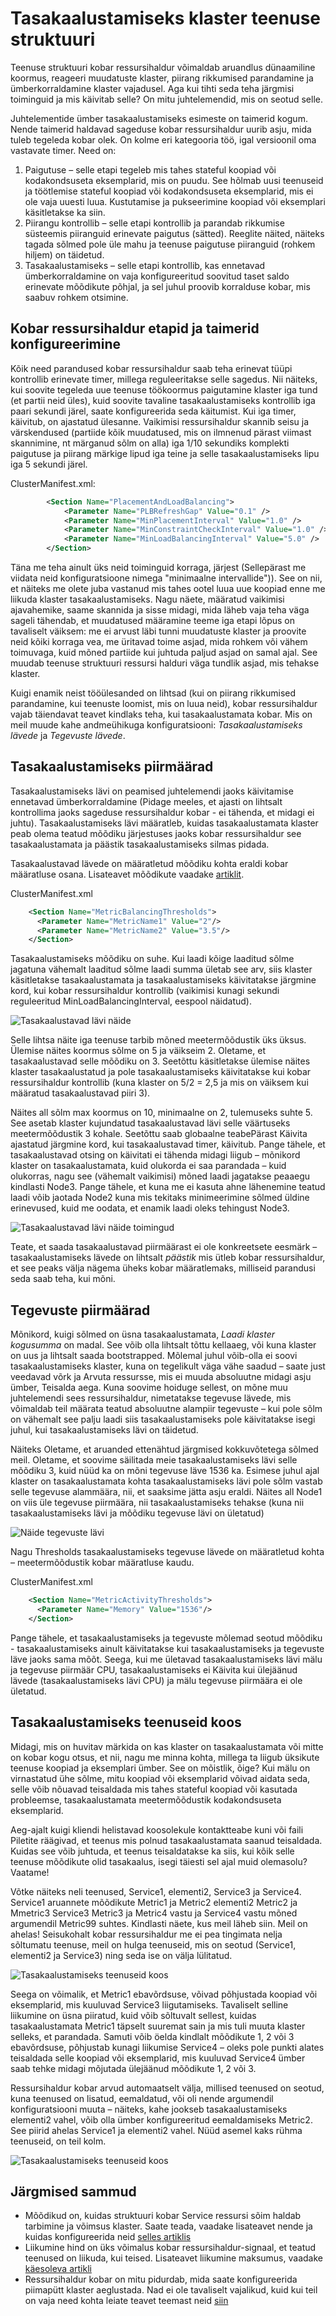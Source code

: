 <properties
   pageTitle="Tasakaalustamiseks klaster koos Azure teenuse struktuuri kobar ressursihaldur | Microsoft Azure'i"
   description="Sissejuhatus koos teenuse struktuuri kobar ressursihaldur klaster tasakaalustamiseks."
   services="service-fabric"
   documentationCenter=".net"
   authors="masnider"
   manager="timlt"
   editor=""/>

<tags
   ms.service="Service-Fabric"
   ms.devlang="dotnet"
   ms.topic="article"
   ms.tgt_pltfrm="NA"
   ms.workload="NA"
   ms.date="08/19/2016"
   ms.author="masnider"/>

# <a name="balancing-your-service-fabric-cluster"></a>Tasakaalustamiseks klaster teenuse struktuuri
Teenuse struktuuri kobar ressursihaldur võimaldab aruandlus dünaamiline koormus, reageeri muudatuste klaster, piirang rikkumised parandamine ja ümberkorraldamine klaster vajadusel. Aga kui tihti seda teha järgmisi toiminguid ja mis käivitab selle? On mitu juhtelemendid, mis on seotud selle.

Juhtelementide ümber tasakaalustamiseks esimeste on taimerid kogum. Nende taimerid haldavad sageduse kobar ressursihaldur uurib asju, mida tuleb tegeleda kobar olek. On kolme eri kategooria töö, igal versioonil oma vastavate timer. Need on:

1.  Paigutuse – selle etapi tegeleb mis tahes stateful koopiad või kodakondsuseta eksemplarid, mis on puudu. See hõlmab uusi teenuseid ja töötlemise stateful koopiad või kodakondsuseta eksemplarid, mis ei ole vaja uuesti luua. Kustutamise ja pukseerimine koopiad või eksemplari käsitletakse ka siin.
2.  Piirangu kontrollib – selle etapi kontrollib ja parandab rikkumise süsteemis piiranguid erinevate paigutus (sätted). Reeglite näited, näiteks tagada sõlmed pole üle mahu ja teenuse paigutuse piiranguid (rohkem hiljem) on täidetud.
3.  Tasakaalustamiseks – selle etapi kontrollib, kas ennetavad ümberkorraldamine on vaja konfigureeritud soovitud taset saldo erinevate mõõdikute põhjal, ja sel juhul proovib korralduse kobar, mis saabuv rohkem otsimine.

## <a name="configuring-cluster-resource-manager-steps-and-timers"></a>Kobar ressursihaldur etapid ja taimerid konfigureerimine
Kõik need parandused kobar ressursihaldur saab teha erinevat tüüpi kontrollib erinevate timer, millega reguleeritakse selle sagedus. Nii näiteks, kui soovite tegeleda uue teenuse töökoormus paigutamine klaster iga tund (et partii neid üles), kuid soovite tavaline tasakaalustamiseks kontrollib iga paari sekundi järel, saate konfigureerida seda käitumist. Kui iga timer, käivitub, on ajastatud ülesanne. Vaikimisi ressursihaldur skannib seisu ja värskendused (partiide kõik muudatused, mis on ilmnenud pärast viimast skannimine, nt märganud sõlm on alla) iga 1/10 sekundiks komplekti paigutuse ja piirang märkige lipud iga teine ja selle tasakaalustamiseks lipu iga 5 sekundi järel.

ClusterManifest.xml:

``` xml
        <Section Name="PlacementAndLoadBalancing">
            <Parameter Name="PLBRefreshGap" Value="0.1" />
            <Parameter Name="MinPlacementInterval" Value="1.0" />
            <Parameter Name="MinConstraintCheckInterval" Value="1.0" />
            <Parameter Name="MinLoadBalancingInterval" Value="5.0" />
        </Section>
```

Täna me teha ainult üks neid toiminguid korraga, järjest (Sellepärast me viidata neid konfiguratsioone nimega "minimaalne intervallide")). See on nii, et näiteks me olete juba vastanud mis tahes ootel luua uue koopiad enne me liikuda klaster tasakaalustamiseks. Nagu näete, määratud vaikimisi ajavahemike, saame skannida ja sisse midagi, mida läheb vaja teha väga sageli tähendab, et muudatused määramine teeme iga etapi lõpus on tavaliselt väiksem: me ei arvust läbi tunni muudatuste klaster ja proovite neid kõiki korraga vea, me üritavad toime asjad, mida rohkem või vähem toimuvaga, kuid mõned partiide kui juhtuda paljud asjad on samal ajal. See muudab teenuse struktuuri ressursi halduri väga tundlik asjad, mis tehakse klaster.

Kuigi enamik neist tööülesanded on lihtsad (kui on piirang rikkumised parandamine, kui teenuste loomist, mis on luua neid), kobar ressursihaldur vajab täiendavat teavet kindlaks teha, kui tasakaalustamata kobar. Mis on meil muude kahe andmeühikuga konfiguratsiooni: *Tasakaalustamiseks lävede* ja *Tegevuste lävede*.

## <a name="balancing-thresholds"></a>Tasakaalustamiseks piirmäärad
Tasakaalustamiseks lävi on peamised juhtelemendi jaoks käivitamise ennetavad ümberkorraldamine (Pidage meeles, et ajasti on lihtsalt kontrollima jaoks sageduse ressursihaldur kobar - ei tähenda, et midagi ei juhtu). Tasakaalustamiseks lävi määratleb, kuidas tasakaalustamata klaster peab olema teatud mõõdiku järjestuses jaoks kobar ressursihaldur see tasakaalustamata ja päästik tasakaalustamiseks silmas pidada.

Tasakaalustavad lävede on määratletud mõõdiku kohta eraldi kobar määratluse osana. Lisateavet mõõdikute vaadake [artiklit](service-fabric-cluster-resource-manager-metrics.md).

ClusterManifest.xml

``` xml
    <Section Name="MetricBalancingThresholds">
      <Parameter Name="MetricName1" Value="2"/>
      <Parameter Name="MetricName2" Value="3.5"/>
    </Section>
```

Tasakaalustamiseks mõõdiku on suhe. Kui laadi kõige laaditud sõlme jagatuna vähemalt laaditud sõlme laadi summa ületab see arv, siis klaster käsitletakse tasakaalustamata ja tasakaalustamiseks käivitatakse järgmine kord, kui kobar ressursihaldur kontrollib (vaikimisi kunagi sekundi reguleeritud MinLoadBalancingInterval, eespool näidatud).

![Tasakaalustavad lävi näide][Image1]

Selle lihtsa näite iga teenuse tarbib mõned meetermõõdustik üks üksus. Ülemise näites koormus sõlme on 5 ja väikseim 2. Oletame, et tasakaalustavad selle mõõdiku on 3. Seetõttu käsitletakse ülemise näites klaster tasakaalustatud ja pole tasakaalustamiseks käivitatakse kui kobar ressursihaldur kontrollib (kuna klaster on 5/2 = 2,5 ja mis on väiksem kui määratud tasakaalustavad piiri 3).

Näites all sõlm max koormus on 10, minimaalne on 2, tulemuseks suhte 5. See asetab klaster kujundatud tasakaalustavad lävi selle väärtuseks meetermõõdustik 3 kohale. Seetõttu saab globaalne teabePärast Käivita ajastatud järgmine kord, kui tasakaalustavad timer, käivitub. Pange tähele, et tasakaalustavad otsing on käivitati ei tähenda midagi liigub – mõnikord klaster on tasakaalustamata, kuid olukorda ei saa parandada – kuid olukorras, nagu see (vähemalt vaikimisi) mõned laadi jagatakse peaaegu kindlasti Node3. Pange tähele, et kuna me ei kasuta ahne lähenemine teatud laadi võib jaotada Node2 kuna mis tekitaks minimeerimine sõlmed üldine erinevused, kuid me oodata, et enamik laadi oleks tehingust Node3.

![Tasakaalustavad lävi näide toimingud][Image2]

Teate, et saada tasakaalustavad piirmäärast ei ole konkreetsete eesmärk – tasakaalustamiseks lävede on lihtsalt *päästik* mis ütleb kobar ressursihaldur, et see peaks välja nägema üheks kobar määratlemaks, milliseid parandusi seda saab teha, kui mõni.

## <a name="activity-thresholds"></a>Tegevuste piirmäärad
Mõnikord, kuigi sõlmed on üsna tasakaalustamata, *Laadi klaster kogusumma* on madal. See võib olla lihtsalt tõttu kellaaeg, või kuna klaster on uus ja lihtsalt saada bootstrapped. Mõlemal juhul võib-olla ei soovi tasakaalustamiseks klaster, kuna on tegelikult väga vähe saadud – saate just veedavad võrk ja Arvuta ressursse, mis ei muuda absoluutne midagi asju ümber, Teisalda aega. Kuna soovime hoiduge sellest, on mõne muu juhtelemendi sees ressursihaldur, nimetatakse tegevuse lävede, mis võimaldab teil määrata teatud absoluutne alampiir tegevuste – kui pole sõlm on vähemalt see palju laadi siis tasakaalustamiseks pole käivitatakse isegi juhul, kui tasakaalustamiseks lävi on täidetud.

Näiteks Oletame, et aruanded ettenähtud järgmised kokkuvõtetega sõlmed meil. Oletame, et soovime säilitada meie tasakaalustamiseks lävi selle mõõdiku 3, kuid nüüd ka on mõni tegevuse läve 1536 ka. Esimese juhul ajal klaster on tasakaalustamata kohta tasakaalustamiseks lävi pole sõlm vastab selle tegevuse alammäära, nii, et saaksime jätta asju eraldi. Näites all Node1 on viis üle tegevuse piirmäära, nii tasakaalustamiseks tehakse (kuna nii tasakaalustamiseks lävi ja mõõdiku tegevuse lävi on ületatud)

![Näide tegevuste lävi][Image3]

Nagu Thresholds tasakaalustamiseks tegevuse lävede on määratletud kohta – meetermõõdustik kobar määratluse kaudu.

ClusterManifest.xml

``` xml
    <Section Name="MetricActivityThresholds">
      <Parameter Name="Memory" Value="1536"/>
    </Section>
```

Pange tähele, et tasakaalustamiseks ja tegevuste mõlemad seotud mõõdiku - tasakaalustamiseks ainult käivitatakse kui tasakaalustamiseks ja tegevuste läve jaoks sama mõõt. Seega, kui me ületavad tasakaalustamiseks lävi mälu ja tegevuse piirmäär CPU, tasakaalustamiseks ei Käivita kui ülejäänud lävede (tasakaalustamiseks lävi CPU) ja mälu tegevuse piirmäära ei ole ületatud.

## <a name="balancing-services-together"></a>Tasakaalustamiseks teenuseid koos
Midagi, mis on huvitav märkida on kas klaster on tasakaalustamata või mitte on kobar kogu otsus, et nii, nagu me minna kohta, millega ta liigub üksikute teenuse koopiad ja eksemplari ümber. See on mõistlik, õige? Kui mälu on virnastatud ühe sõlme, mitu koopiad või eksemplarid võivad aidata seda, selle võib nõuavad teisaldada mis tahes stateful koopiad või kasutada probleemse, tasakaalustamata meetermõõdustik kodakondsuseta eksemplarid.

Aeg-ajalt kuigi kliendi helistavad koosolekule kontaktteabe kuni või faili Piletite räägivad, et teenus mis polnud tasakaalustamata saanud teisaldada. Kuidas see võib juhtuda, et teenus teisaldatakse ka siis, kui kõik selle teenuse mõõdikute olid tasakaalus, isegi täiesti sel ajal muid olemasolu? Vaatame!

Võtke näiteks neli teenused, Service1, elementi2, Service3 ja Service4. Service1 aruannete mõõdikute Metric1 ja Metric2 elementi2 Metric2 ja Mmetric3 Service3 Metric3 ja Metric4 vastu ja Service4 vastu mõned argumendil Metric99 suhtes. Kindlasti näete, kus meil läheb siin. Meil on ahelas! Seisukohalt kobar ressursihaldur me ei pea tingimata nelja sõltumatu teenuse, meil on hulga teenuseid, mis on seotud (Service1, elementi2 ja Service3) ning seda ise on välja lülitatud.

![Tasakaalustamiseks teenuseid koos][Image4]

Seega on võimalik, et Metric1 ebavõrdsuse, võivad põhjustada koopiad või eksemplarid, mis kuuluvad Service3 liigutamiseks. Tavaliselt selline liikumine on üsna piiratud, kuid võib sõltuvalt sellest, kuidas tasakaalustamata Metric1 täpselt suuremat sain ja mis tuli muuta klaster selleks, et parandada. Samuti võib öelda kindlalt mõõdikute 1, 2 või 3 ebavõrdsuse, põhjustab kunagi liikumise Service4 – oleks pole punkti alates teisaldada selle koopiad või eksemplarid, mis kuuluvad Service4 ümber saab tehke midagi mõjutada ülejäänud mõõdikute 1, 2 või 3.

Ressursihaldur kobar arvud automaatselt välja, millised teenused on seotud, kuna teenused on lisatud, eemaldatud, või oli nende argumendil konfiguratsiooni muuta – näiteks, kahe jookseb tasakaalustamiseks elementi2 vahel, võib olla ümber konfigureeritud eemaldamiseks Metric2. See piirid ahelas Service1 ja elementi2 vahel. Nüüd asemel kaks rühma teenuseid, on teil kolm.

![Tasakaalustamiseks teenuseid koos][Image5]

## <a name="next-steps"></a>Järgmised sammud
- Mõõdikud on, kuidas struktuuri kobar Service ressursi sõim haldab tarbimine ja võimsus klaster. Saate teada, vaadake lisateavet nende ja kuidas konfigureerida neid [selles artiklis](service-fabric-cluster-resource-manager-metrics.md)
- Liikumine hind on üks võimalus kobar ressursihaldur-signaal, et teatud teenused on liikuda, kui teised. Lisateavet liikumine maksumus, vaadake [käesoleva artikli](service-fabric-cluster-resource-manager-movement-cost.md)
- Ressursihaldur kobar on mitu pidurdab, mida saate konfigureerida piimapütt klaster aeglustada. Nad ei ole tavaliselt vajalikud, kuid kui teil on vaja need kohta leiate teavet teemast neid [siin](service-fabric-cluster-resource-manager-advanced-throttling.md)


[Image1]:./media/service-fabric-cluster-resource-manager-balancing/cluster-resrouce-manager-balancing-thresholds.png
[Image2]:./media/service-fabric-cluster-resource-manager-balancing/cluster-resource-manager-balancing-threshold-triggered-results.png
[Image3]:./media/service-fabric-cluster-resource-manager-balancing/cluster-resource-manager-activity-thresholds.png
[Image4]:./media/service-fabric-cluster-resource-manager-balancing/cluster-resource-manager-balancing-services-together1.png
[Image5]:./media/service-fabric-cluster-resource-manager-balancing/cluster-resource-manager-balancing-services-together2.png
